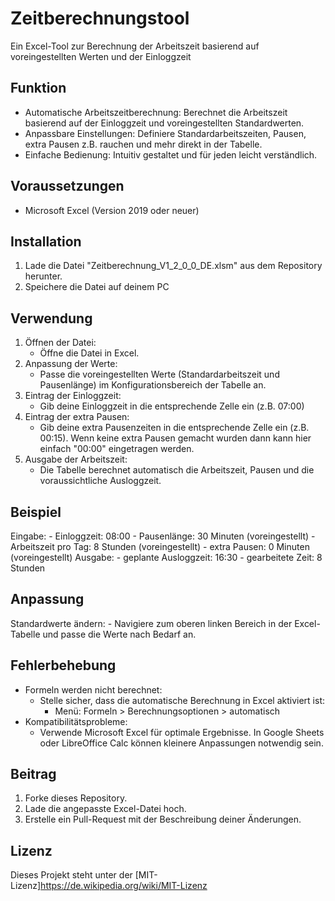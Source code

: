 # Zeitberechnungstool
Ein Excel-Tool zur Berechnung der Arbeitszeit basierend auf voreingestellten Werten und der Einloggzeit

## Funktion
- Automatische Arbeitszeitberechnung: Berechnet die Arbeitszeit basierend auf der Einloggzeit und voreingestellten Standardwerten.
- Anpassbare Einstellungen: Definiere Standardarbeitszeiten, Pausen, extra Pausen z.B. rauchen und mehr direkt in der Tabelle.
- Einfache Bedienung: Intuitiv gestaltet und für jeden leicht verständlich.


## Voraussetzungen
- Microsoft Excel (Version 2019 oder neuer)

## Installation
1. Lade die Datei "Zeitberechnung_V1_2_0_0_DE.xlsm" aus dem Repository herunter.
2. Speichere die Datei auf deinem PC

## Verwendung
1. Öffnen der Datei:
	- Öffne die Datei in Excel.
2. Anpassung der Werte:
	- Passe die voreingestellten Werte (Standardarbeitszeit und Pausenlänge) im Konfigurationsbereich der Tabelle an.
3. Eintrag der Einloggzeit:
	- Gib deine Einloggzeit in die entsprechende Zelle ein (z.B. 07:00)
4. Eintrag der extra Pausen:
	- Gib deine extra Pausenzeiten in die entsprechende Zelle ein (z.B. 00:15). Wenn keine extra Pausen gemacht wurden dann kann hier einfach "00:00" eingetragen werden.
5. Ausgabe der Arbeitszeit:
	- Die Tabelle berechnet automatisch die Arbeitszeit, Pausen und die voraussichtliche Ausloggzeit.
	
## Beispiel
Eingabe:
	- Einloggzeit: 08:00
	- Pausenlänge: 30 Minuten (voreingestellt)
	- Arbeitszeit pro Tag: 8 Stunden (voreingestellt)
	- extra Pausen: 0 Minuten (voreingestellt)
Ausgabe:
	- geplante Ausloggzeit: 16:30
	- gearbeitete Zeit: 8 Stunden
	
## Anpassung
Standardwerte ändern:
	- Navigiere zum oberen linken Bereich in der Excel-Tabelle und passe die Werte nach Bedarf an.
	
## Fehlerbehebung
- Formeln werden nicht berechnet:
	- Stelle sicher, dass die automatische Berechnung in Excel aktiviert ist:
		- Menü: Formeln > Berechnungsoptionen > automatisch
- Kompatibilitätsprobleme:
	- Verwende Microsoft Excel für optimale Ergebnisse. In Google Sheets oder LibreOffice Calc können kleinere Anpassungen notwendig sein.
	
## Beitrag
1. Forke dieses Repository.
2. Lade die angepasste Excel-Datei hoch.
3. Erstelle ein Pull-Request mit der Beschreibung deiner Änderungen.

## Lizenz
Dieses Projekt steht unter der [MIT-Lizenz]https://de.wikipedia.org/wiki/MIT-Lizenz